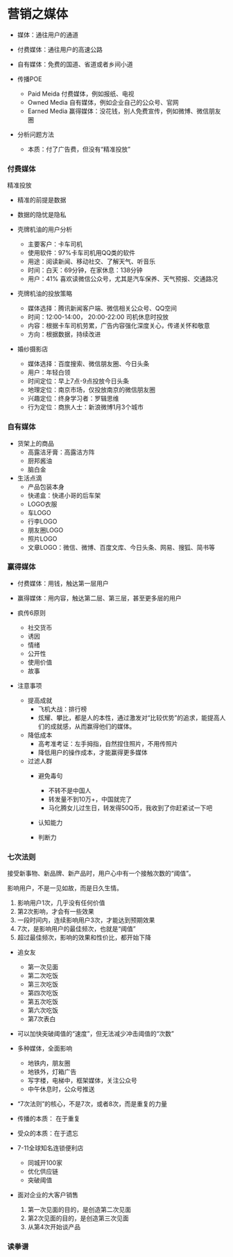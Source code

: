 # 营销之媒体

- 媒体：通往用户的通道
- 付费媒体：通往用户的高速公路
- 自有媒体：免费的国道、省道或者乡间小道

- 传播POE
	- Paid Meida 付费媒体，例如报纸、电视
	- Owned Media 自有媒体，例如企业自己的公众号、官网
	- Earned Media 赢得媒体：没花钱，别人免费宣传，例如微博、微信朋友圈

- 分析问题方法
	- 本质：付了广告费，但没有“精准投放”

### 付费媒体
精准投放

- 精准的前提是数据
- 数据的隐忧是隐私

- 壳牌机油的用户分析
	- 主要客户：卡车司机
	- 使用软件：97%卡车司机用QQ类的软件
	- 用途：阅读新闻、移动社交、了解天气、听音乐
	- 时间：白天：69分钟，在家休息：138分钟
	- 用户：41% 喜欢读微信公众号，尤其是汽车保养、天气预报、交通路况

- 壳牌机油的投放策略
	- 媒体选择：腾讯新闻客户端、微信相关公众号、QQ空间
	- 时间：12:00-14:00， 20:00-22:00 司机休息时投放
	- 内容：根据卡车司机劳累，广告内容强化深度关心，传递关怀和敬意
	- 方向：根据数据，持续改进

- 婚纱摄影店
	- 媒体选择：百度搜索、微信朋友圈、今日头条
	- 用户：年轻白领
	- 时间定位：早上7点-9点投放今日头条
	- 地理定位：南京市场，仅投放南京的微信朋友圈
	- 兴趣定位：终身学习者：罗辑思维
	- 行为定位：商旅人士：新浪微博1月3个城市

### 自有媒体

- 货架上的商品
	- 高露洁牙膏：高露洁方阵
	- 厨邦酱油
	- 脑白金
- 生活点滴
	- 产品包装本身
	- 快递盒：快递小哥的后车架
	- LOGO衣服
	- 车LOGO
	- 行李LOGO
	- 朋友圈LOGO
	- 照片LOGO
	- 文章LOGO：微信、微博、百度文库、今日头条、网易、搜狐、简书等

### 赢得媒体
- 付费媒体：用钱，触达第一层用户
- 赢得媒体：用内容，触达第二层、第三层，甚至更多层的用户
- 疯传6原则
	- 社交货币
	- 诱因
	- 情绪
	- 公开性
	- 使用价值
	- 故事

- 注意事项
	- 提高成就
		- 飞机大战：排行榜
		- 炫耀、攀比，都是人的本性，通过激发对“比较优势”的追求，能提高人们的成就感，从而赢得他们的媒体。		
	- 降低成本
		- 高考准考证：左手拇指，自然捏住照片，不用传照片
		- 降低用户的操作成本，才能赢得更多媒体
	- 过滤人群
		- 避免毒句
			- 不转不是中国人
			- 转发量不到10万+，中国就完了
			- 马化腾女儿过生日，转发得50Q币，我收到了你赶紧试一下吧

		- 认知能力
		- 判断力

### 七次法则
接受新事物、新品牌、新产品时，用户心中有一个接触次数的“阈值”。

影响用户，不是一见如故，而是日久生情。

1. 影响用户1次，几乎没有任何价值
2. 第2次影响，才会有一些效果
3. 一段时间内，连续影响用户3次，才能达到预期效果
4. 7次，是影响用户的最佳频次，也就是“阈值”
5. 超过最佳频次，影响的效果和性价比，都开始下降

- 追女友
	- 第一次见面
	- 第二次吃饭
	- 第三次吃饭
	- 第四次吃饭
	- 第五次吃饭
	- 第六次吃饭
	- 第7次表白

- 可以加快突破阈值的“速度”，但无法减少冲击阈值的“次数”
- 多种媒体，全面影响
	- 地铁内，朋友圈
	- 地铁外，灯箱广告
	- 写字楼，电梯中，框架媒体，关注公众号
	- 中午休息时，公众号推送

- “7次法则”的核心，不是7次，或者8次，而是重复的力量
- 传播的本质： 在于重复
- 受众的本质：在于遗忘
- 7-11全球知名连锁便利店
	- 同城开100家
	- 优化供应链
	- 突破阈值

- 面对企业的大客户销售
	1. 第一次见面的目的，是创造第二次见面
	2. 第2次见面的目的，是创造第三次见面
	3. 从第4次开始谈产品
		
### 读拳谱

